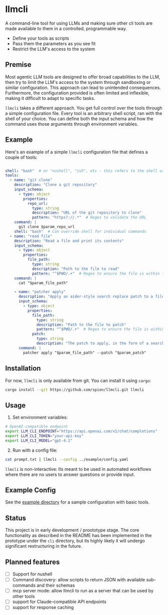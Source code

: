 # llmcli

A command-line tool for using LLMs and making sure other cli tools are made available to them in
a controlled, programmable way.

- Define your tools as scripts
- Pass them the parameters as you see fit
- Restrict the LLM's access to the system

## Premise

Most agentic LLM tools are designed to offer broad capabilities to the LLM, then try to limit
the LLM's access to the system through sandboxing or similar configuration. This approach can lead
to unintended consequences. Furthermore, the configuration provided is often limited and inflexible,
making it difficult to adapt to specific tasks.

`llmcli` takes a different approach. You get full control over the tools through a simple configuration
file. Every tool is an arbitrary shell script, ran with the shell of your choice. You can define both
the input schema and how the command uses those arguments through environment variables.

## Example

Here's an example of a simple `llmcli` configuration file that defines a couple of tools:

```yaml

shell: "bash"  # or "nushell", "zsh", etc - this refers to the shell used to execute commands
tools:
  - name: "git clone"
    description: "Clone a git repository"
    input_schema:
      - type: object
        properties:
          repo_url:
            type: string
            description: "URL of the git repository to clone"
            pattern: "https?://.*"  # Regex to validate the URL
    command: |
      git clone $param_repo_url
    shell: "bash"  # Can override shell for individual commands
  - name: "read file"
    description: "Read a file and print its contents"
    input_schema:
      - type: object
        properties:
          file_path:
            type: string
            description: "Path to the file to read"
            pattern: "^$PWD/.+"  # Regex to ensure the file is within the current working directory
    command: |
      cat "$param_file_path"

    - name: "patcher apply"
      description: "Apply an aider-style search replace patch to a file"
      input_schema:
        - type: object
          properties:
            file_path:
              type: string
              description: "Path to the file to patch"
              pattern: "^$PWD/.+"  # Regex to ensure the file is within the current working directory
            patch:
              type: string
              description: "The patch to apply, in the form of a search and replace string"
      command: |
        patcher apply "$param_file_path" --patch "$param_patch"
```

## Installation

For now, `llmcli` is only available from git. You can install it using `cargo`:

```bash
cargo install --git https://github.com/spion/llmcli.git llmcli
```

## Usage

1. Set environment variables:

```bash
# OpenAI-compatible endpoint
export LLM_CLI_ENDPOINT="https://api.openai.com/v1/chat/completions"
export LLM_CLI_TOKEN="your-api-key"
export LLM_CLI_MODEL="gpt-4.1"
```

2. Run with a config file:

```bash
cat prompt.txt | llmcli --config ../example/config.yaml
```

`llmcli` is non-interactive: Its meant to be used in automated workflows where there are no users
to answer questions or provide input.

## Example Config

See the [example directory](./example) for a sample configuration with basic tools.

## Status

This project is in early development / proototype stage. The core functionality as described in
the README has been implemented in the prototype under the `cli` directory, but its highly likely
it will undergo significant restructuring in the future.

## Planned features

- [ ] Support for nushell
- [ ] Command discovery: allow scripts to return JSON with available sub-commands and their schemas
- [ ] mcp server mode: allow llmcli to run as a server that can be used by other tools
- [ ] support for Claude-compatible API endpoints
- [ ] support for response caching
